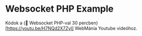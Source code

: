 # Websocket PHP Example

Kódok a (🤔 Websocket PHP-val 30 percben)[https://youtu.be/H7NQd2X7ZyI] WebMánia Youtube videóhoz.
